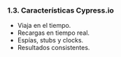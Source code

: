 ### 1.3. Características Cypress.io

* Viaja en el tiempo. <!-- .element: class="fragment" -->
* Recargas en tiempo real. <!-- .element: class="fragment" -->
* Espías, stubs y clocks.  <!-- .element: class="fragment" -->
* Resultados consistentes.  <!-- .element: class="fragment" -->




